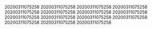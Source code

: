 20200311075258
20200311075258
20200311075258
20200311075258
20200311075258
20200311075258
20200311075258
20200311075258
20200311075258
20200311075258
20200311075258
20200311075258
20200311075258
20200311075258
20200311075258
